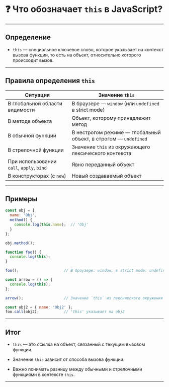 # ❓ Что обозначает `this` в JavaScript?

---

## Определение

- `this` — специальное ключевое слово, которое указывает на контекст вызова функции, то есть на объект, относительно которого происходит вызов.

---

## Правила определения `this`

| Ситуация                                | Значение `this`                                            |
|----------------------------------------|------------------------------------------------------------|
| В глобальной области видимости         | В браузере — `window` (или `undefined` в strict mode)      |
| В методе объекта                       | Объект, которому принадлежит метод                         |
| В обычной функции                      | В нестрогом режиме — глобальный объект, в строгом — `undefined` |
| В стрелочной функции                   | Значение `this` из окружающего лексического контекста      |
| При использовании `call`, `apply`, `bind` | Явно переданный объект                                     |
| В конструкторах (с `new`)              | Новый создаваемый объект                                    |

---

## Примеры

```js
const obj = {
  name: 'Obj',
  method() {
    console.log(this.name);  // 'Obj'
  }
};

obj.method();

function foo() {
  console.log(this);
}

foo();                    // В браузере: window, в strict mode: undefined

const arrow = () => {
  console.log(this);
};

arrow();                  // Значение `this` из лексического окружения

const obj2 = { name: 'Obj2' };
foo.call(obj2);           // 'this' указывает на obj2
```

---

## Итог

- `this` — это ссылка на объект, связанный с текущим вызовом функции.

- Значение `this` зависит от способа вызова функции.

- Важно понимать разницу между обычными и стрелочными функциями в контексте `this`.

---
